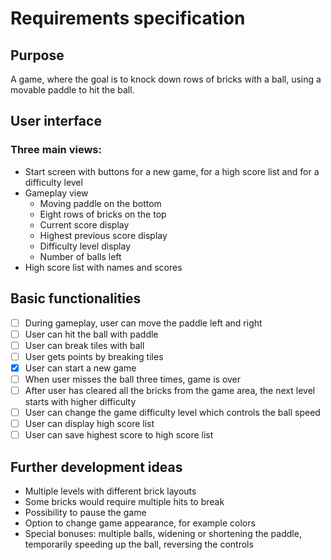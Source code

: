# Requirements specification
## Purpose
A game, where the goal is to knock down rows of bricks with a ball, using a movable paddle to hit the ball. 
## User interface
### Three main views:
- Start screen with buttons for a new game, for a high score list and for a difficulty level
- Gameplay view
  - Moving paddle on the bottom
  - Eight rows of bricks on the top
  - Current score display
  - Highest previous score display
  - Difficulty level display
  - Number of balls left
- High score list with names and scores
## Basic functionalities
- [ ] During gameplay, user can move the paddle left and right
- [ ] User can hit the ball with paddle
- [ ] User can break tiles with ball
- [ ] User gets points by breaking tiles
- [x] User can start a new game
- [ ] When user misses the ball three times, game is over
- [ ] After user has cleared all the bricks from the game area, the next level starts with higher difficulty
- [ ] User can change the game difficulty level which controls the ball speed
- [ ] User can display high score list
- [ ] User can save highest score to high score list
## Further development ideas
- Multiple levels with different brick layouts
- Some bricks would require multiple hits to break
- Possibility to pause the game
- Option to change game appearance, for example colors
- Special bonuses: multiple balls, widening or shortening the paddle, temporarily speeding up the ball, reversing the controls
